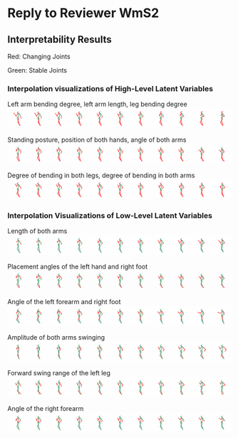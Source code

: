 # Reply to Reviewer WmS2
## Interpretability Results

Red: Changing Joints

Green: Stable Joints

### Interpolation visualizations of High-Level Latent Variables

Left arm bending degree, left arm length, leg bending degree  
![Discussion 1](./high_layer/Discussion_1.gif)  

Standing posture, position of both hands, angle of both arms  
![Discussion 4](./high_layer/Discussion_4.gif)  

Degree of bending in both legs, degree of bending in both arms  
![Discussion 6](./high_layer/Discussion_6.gif)  

### Interpolation Visualizations of Low-Level Latent Variables

Length of both arms  
![Discussion 3](./lower_layer/Discussion_3.gif)  

Placement angles of the left hand and right foot  
![Discussion 4](./lower_layer/Discussion_4.gif)  

Angle of the left forearm and right foot  
![Discussion 5](./lower_layer/Discussion_5.gif)  

Amplitude of both arms swinging  
![Discussion 7](./lower_layer/Discussion_7.gif)  

Forward swing range of the left leg  
![Discussion 8](./lower_layer/Discussion_8.gif)  

Angle of the right forearm  
![Discussion 10](./lower_layer/Discussion_10.gif)